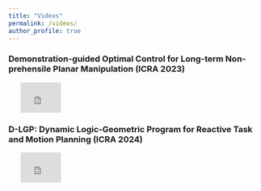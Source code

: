 ```yaml
---
title: "Videos"
permalink: /videos/
author_profile: true
---
```


<h3>Demonstration-guided Optimal Control for Long-term Non-prehensile Planar Manipulation (ICRA 2023)</h3>

<ul>
	<iframe width='80' height='60' src='https://www.youtube.com//embed/ZoH_56YhcAA' frameborder='0' allowfullscreen></iframe>
</ul>

<h3>D-LGP: Dynamic Logic-Geometric Program for Reactive Task and Motion Planning (ICRA 2024)</h3>

<ul>
	<iframe width='80' height='60' src='https://youtu.be/cY2Ub1gC5Lo' frameborder='0' allowfullscreen></iframe>
</ul>

<!-- ---
layout: archive
title: "Videos"
permalink: /videos/
author_profile: true
---

{% include base_path %}


{% for post in site.videos %}
  {% include archive-single.html %}
{% endfor %} -->
